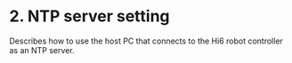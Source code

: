 # 2. NTP server setting

Describes how to use the host PC that connects to the Hi6 robot controller as an NTP server.

